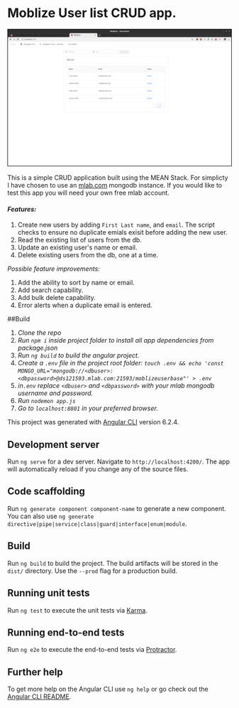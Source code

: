 # Moblize User list CRUD app.

<p align="center">
<img src="/public/img/Moblize_userList.png" title="CRUD app screenshot." alt="Moblize user list CRUD app." width="550" style="border:solid 1px black;">
</p>

This is a simple CRUD application built using the MEAN Stack. 
For simplicty I have chosen to use an [mlab.com](https://mlab.com) mongodb instance. If you would like to test this app you will need your own free mlab account.

#### _Features:_
1. Create new users by adding `First Last name`, and `email`. The script checks to ensure no duplicate emials exisit before adding the new user.
2. Read the existing list of users from the db.
3. Update an existing user's name or email.
4. Delete existing users from the db, one at a time.

_Possible feature improvements:_
1. Add the ability to sort by name or email.
2. Add search capability.
3. Add bulk delete capability.
4. Error alerts when a duplicate email is entered.


##Build

1. _Clone the repo_
2. _Run `npm i` inside project folder to install all app dependencies from package.json_
3. _Run `ng build` to build the angular project._
4. _Create a `.env` file in the project root folder:  `touch .env && echo 'const MONGO_URL="mongodb://<dbuser>:<dbpassword>@ds121593.mlab.com:21593/moblizeuserbase"' > .env`_
5. _in`.env` replace `<dbuser>` and `<dbpassword>` with your mlab mongodb username and password._
7. _Run `nodemon app.js`_
8. _Go to `localhost:8801` in your preferred browser._


This project was generated with [Angular CLI](https://github.com/angular/angular-cli) version 6.2.4.

## Development server

Run `ng serve` for a dev server. Navigate to `http://localhost:4200/`. The app will automatically reload if you change any of the source files.

## Code scaffolding

Run `ng generate component component-name` to generate a new component. You can also use `ng generate directive|pipe|service|class|guard|interface|enum|module`.

## Build

Run `ng build` to build the project. The build artifacts will be stored in the `dist/` directory. Use the `--prod` flag for a production build.

## Running unit tests

Run `ng test` to execute the unit tests via [Karma](https://karma-runner.github.io).

## Running end-to-end tests

Run `ng e2e` to execute the end-to-end tests via [Protractor](http://www.protractortest.org/).

## Further help

To get more help on the Angular CLI use `ng help` or go check out the [Angular CLI README](https://github.com/angular/angular-cli/blob/master/README.md).
